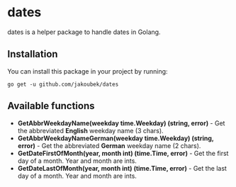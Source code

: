 # dates

dates is a helper package to handle dates in Golang.

## Installation

You can install this package in your project by running:

```
go get -u github.com/jakoubek/dates
```

## Available functions

- **GetAbbrWeekdayName(weekday time.Weekday) (string, error)** - Get the abbreviated **English** weekday name (3 chars).
- **GetAbbrWeekdayNameGerman(weekday time.Weekday) (string, error)** - Get the abbreviated **German** weekday name (2 chars).
- **GetDateFirstOfMonth(year, month int) (time.Time, error)** - Get the first day of a month. Year and month are ints.
- **GetDateLastOfMonth(year, month int) (time.Time, error)** - Get the last day of a month. Year and month are ints.
